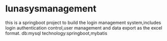 # lunasysmanagement
this is a springboot project to build the login management system,includes login authentication control,user management and data export as the excel format.
db:mysql
technology:springboot,mybatis
